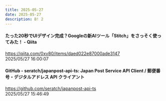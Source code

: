 ```yaml
---
title: 2025-05-27
date: 2025-05-27
description: B! 2
---
```


#### たった20秒でUIデザイン完成？Googleの新AIツール「Stitch」をさっそく使ってみた！ - Qiita
https://qiita.com/0xv80/items/daed022e87000ade3147<br>
2025/05/27 16:00:07<br>


#### GitHub - seratch/japanpost-api-ts: Japan Post Service API Client / 郵便番号・デジタルアドレス API クライアント
https://github.com/seratch/japanpost-api-ts<br>
2025/05/27 15:46:49<br>


